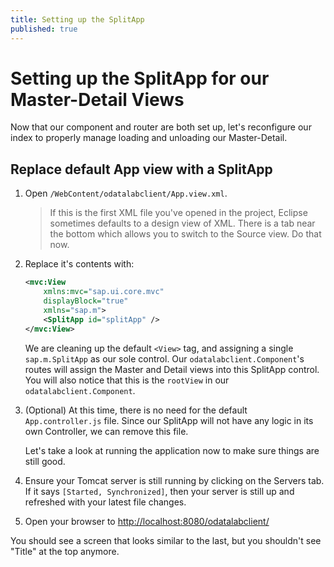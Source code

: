```yaml
---
title: Setting up the SplitApp
published: true
---
```


# Setting up the SplitApp for our Master-Detail Views

Now that our component and router are both set up, let's reconfigure our index to properly manage loading and unloading our Master-Detail.

## Replace default App view with a SplitApp

1. Open `/WebContent/odatalabclient/App.view.xml`.

    > If this is the first XML file you've opened in the project, Eclipse sometimes defaults to a design view of XML. There is a tab near the bottom which allows you to switch to the Source view. Do that now.

1. Replace it's contents with:

    ```xml
    <mvc:View
        xmlns:mvc="sap.ui.core.mvc"
        displayBlock="true"
        xmlns="sap.m">
        <SplitApp id="splitApp" />
    </mvc:View>
    ```

    We are cleaning up the default `<View>` tag, and assigning a single `sap.m.SplitApp` as our sole control. Our `odatalabclient.Component`'s routes will assign the Master and Detail views into this SplitApp control. You will also notice that this is the `rootView` in our `odatalabclient.Component`.

1. (Optional) At this time, there is no need for the default `App.controller.js` file. Since our SplitApp will not have any logic in its own Controller, we can remove this file.

    Let's take a look at running the application now to make sure things are still good.

1. Ensure your Tomcat server is still running by clicking on the Servers tab. If it says `[Started, Synchronized]`, then your server is still up and refreshed with your latest file changes.
1. Open your browser to [http://localhost:8080/odatalabclient/](http://localhost:8080/odatalabclient/)

You should see a screen that looks similar to the last, but you shouldn't see "Title" at the top anymore.
